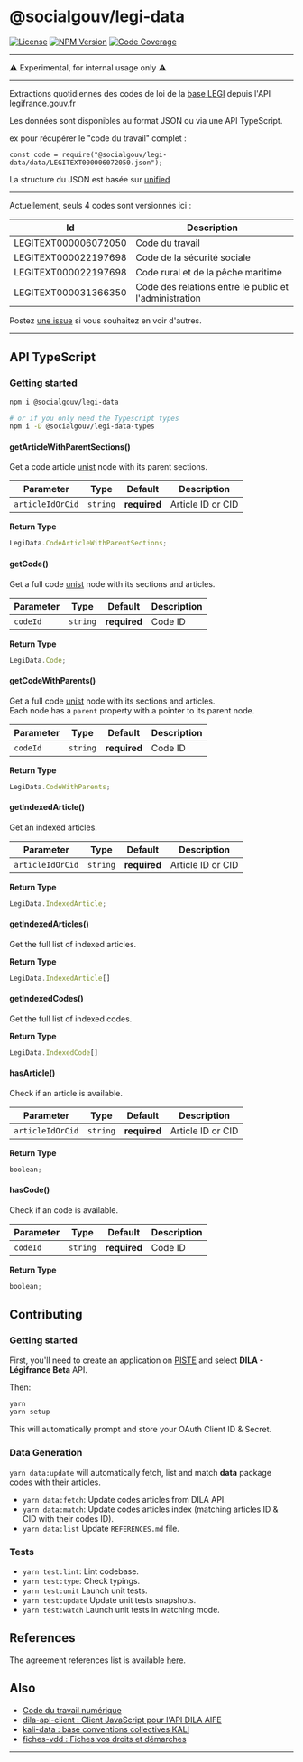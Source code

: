 # @socialgouv/legi-data

[![License][img-license]][link-license] [![NPM Version][img-npm]][link-npm]
[![Code Coverage][img-coverage]][link-coverage]

---

:warning: Experimental, for internal usage only :warning:

---

Extractions quotidiennes des codes de loi de la
[base LEGI](https://www.data.gouv.fr/fr/datasets/legi-codes-lois-et-reglements-consolides/) depuis
l'API legifrance.gouv.fr

Les données sont disponibles au format JSON ou via une API TypeScript.

ex pour récupérer le "code du travail" complet :

```
const code = require("@socialgouv/legi-data/data/LEGITEXT000006072050.json");
```

La structure du JSON est basée sur [unified](https://unifiedjs.com/)

---

Actuellement, seuls 4 codes sont versionnés ici :

| Id                   | Description                                            |
| -------------------- | ------------------------------------------------------ |
| LEGITEXT000006072050 | Code du travail                                        |
| LEGITEXT000022197698 | Code de la sécurité sociale                            |
| LEGITEXT000022197698 | Code rural et de la pêche maritime                     |
| LEGITEXT000031366350 | Code des relations entre le public et l'administration |

Postez [une issue](https://github.com/SocialGouv/legi-data) si vous souhaitez en voir d'autres.

---

## API TypeScript

### Getting started

```sh
npm i @socialgouv/legi-data

# or if you only need the Typescript types
npm i -D @socialgouv/legi-data-types
```

#### getArticleWithParentSections()

Get a code article [unist][link-unist] node with its parent sections.

| Parameter        | Type     | Default      | Description       |
| ---------------- | -------- | ------------ | ----------------- |
| `articleIdOrCid` | `string` | **required** | Article ID or CID |

**Return Type**

```ts
LegiData.CodeArticleWithParentSections;
```

#### getCode()

Get a full code [unist][link-unist] node with its sections and articles.

| Parameter | Type     | Default      | Description |
| --------- | -------- | ------------ | ----------- |
| `codeId`  | `string` | **required** | Code ID     |

**Return Type**

```ts
LegiData.Code;
```

#### getCodeWithParents()

Get a full code [unist][link-unist] node with its sections and articles.<br> Each node has a
`parent` property with a pointer to its parent node.

| Parameter | Type     | Default      | Description |
| --------- | -------- | ------------ | ----------- |
| `codeId`  | `string` | **required** | Code ID     |

**Return Type**

```ts
LegiData.CodeWithParents;
```

#### getIndexedArticle()

Get an indexed articles.

| Parameter        | Type     | Default      | Description       |
| ---------------- | -------- | ------------ | ----------------- |
| `articleIdOrCid` | `string` | **required** | Article ID or CID |

**Return Type**

```ts
LegiData.IndexedArticle;
```

#### getIndexedArticles()

Get the full list of indexed articles.

**Return Type**

```ts
LegiData.IndexedArticle[]
```

#### getIndexedCodes()

Get the full list of indexed codes.

**Return Type**

```ts
LegiData.IndexedCode[]
```

#### hasArticle()

Check if an article is available.

| Parameter        | Type     | Default      | Description       |
| ---------------- | -------- | ------------ | ----------------- |
| `articleIdOrCid` | `string` | **required** | Article ID or CID |

**Return Type**

```ts
boolean;
```

#### hasCode()

Check if an code is available.

| Parameter | Type     | Default      | Description |
| --------- | -------- | ------------ | ----------- |
| `codeId`  | `string` | **required** | Code ID     |

**Return Type**

```ts
boolean;
```

## Contributing

### Getting started

First, you'll need to create an application on [PISTE][link-aife-api] and select **DILA - Légifrance
Beta** API.

Then:

```sh
yarn
yarn setup
```

This will automatically prompt and store your OAuth Client ID & Secret.

### Data Generation

`yarn data:update` will automatically fetch, list and match **data** package codes with their
articles.

- `yarn data:fetch`: Update codes articles from DILA API.
- `yarn data:match`: Update codes articles index (matching articles ID & CID with their codes ID).
- `yarn data:list` Update `REFERENCES.md` file.

### Tests

- `yarn test:lint`: Lint codebase.
- `yarn test:type`: Check typings.
- `yarn test:unit` Launch unit tests.
- `yarn test:update` Update unit tests snapshots.
- `yarn test:watch` Launch unit tests in watching mode.

## References

The agreement references list is available [here][link-code-references].

## Also

- [Code du travail numérique](https://github.com/SocialGouv/code-du-travail-numerique)
- [dila-api-client : Client JavaScript pour l'API DILA AIFE](https://github.com/SocialGouv/dila-api-client)
- [kali-data : base conventions collectives KALI](https://github.com/SocialGouv/kali-data)
- [fiches-vdd : Fiches vos droits et démarches](https://github.com/SocialGouv/fiches-vdd)

---

[img-coverage]: https://badgen.net/codecov/c/github/SocialGouv/legi-data?style=flat-square
[img-license]: https://badgen.net/github/license/SocialGouv/legi-data?style=flat-square
[img-npm]: https://badgen.net/npm/v/@socialgouv/legi-data?style=flat-square
[link-coverage]: https://codecov.io/gh/SocialGouv/legi-data
[link-license]: https://github.com/SocialGouv/legi-data/blob/master/LICENSE
[link-npm]: https://www.npmjs.com/package/legi-data
[link-code-references]: https://github.com/SocialGouv/legi-data/blob/master/REFERENCES.md
[link-aife-api]: https://piste.gouv.fr/
[link-dila-api-client]: https://github.com/SocialGouv/dila-api-client
[link-typings]: https://github.com/SocialGouv/legi-data/blob/master/src/index.d.ts
[link-unist]: https://github.com/syntax-tree/unist
